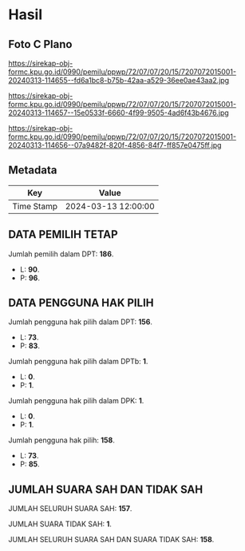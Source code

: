 # Hasil

## Foto C Plano

https://sirekap-obj-formc.kpu.go.id/0990/pemilu/ppwp/72/07/07/20/15/7207072015001-20240313-114655--fd6a1bc8-b75b-42aa-a529-36ee0ae43aa2.jpg

https://sirekap-obj-formc.kpu.go.id/0990/pemilu/ppwp/72/07/07/20/15/7207072015001-20240313-114657--15e0533f-6660-4f99-9505-4ad6f43b4676.jpg

https://sirekap-obj-formc.kpu.go.id/0990/pemilu/ppwp/72/07/07/20/15/7207072015001-20240313-114656--07a9482f-820f-4856-84f7-ff857e0475ff.jpg


## Metadata

| Key        | Value               |
| ---------- | ------------------- |
| Time Stamp | 2024-03-13 12:00:00 |


## DATA PEMILIH TETAP

Jumlah pemilih dalam DPT: **186**.
 * L: **90**.
 * P: **96**.

## DATA PENGGUNA HAK PILIH

Jumlah pengguna hak pilih dalam DPT: **156**.
 * L: **73**.
 * P: **83**.

Jumlah pengguna hak pilih dalam DPTb: **1**.
 * L: **0**.
 * P: **1**.

Jumlah pengguna hak pilih dalam DPK: **1**.
 * L: **0**.
 * P: **1**.

Jumlah pengguna hak pilih: **158**.
 * L: **73**.
 * P: **85**.

## JUMLAH SUARA SAH DAN TIDAK SAH

JUMLAH SELURUH SUARA SAH: **157**.

JUMLAH SUARA TIDAK SAH: **1**.

JUMLAH SELURUH SUARA SAH DAN SUARA TIDAK SAH: **158**.



